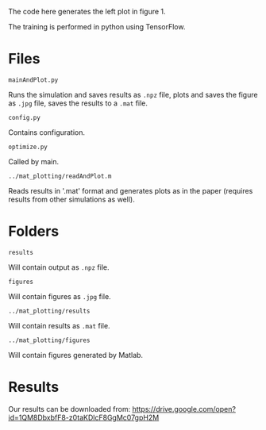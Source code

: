 The code here generates the left plot in figure 1.

The training is performed in python using TensorFlow.

# Files

`mainAndPlot.py`

Runs the simulation and saves results as `.npz` file, plots and saves the figure as `.jpg` file, saves the results to a `.mat` file.

`config.py`

Contains configuration.

`optimize.py`

Called by main.

`../mat_plotting/readAndPlot.m`

Reads results in '.mat' format and generates plots as in the paper
(requires results from other simulations as well).

# Folders

`results`

Will contain output as `.npz` file.

`figures`

Will contain figures as `.jpg` file.

`../mat_plotting/results`

Will contain results as `.mat` file.

`../mat_plotting/figures`

Will contain figures generated by Matlab.

# Results

Our results can be downloaded from:
https://drive.google.com/open?id=1QM8DbxbfF8-z0taKDlcF8GgMc07gpH2M
